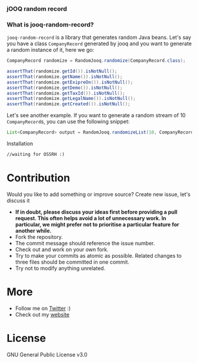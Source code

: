 
### jOOQ random record


### What is jooq-random-record?

`jooq-random-record` is a library that generates random Java beans. Let's say you have a class `CompanyRecord` generated by jooq and you want to generate a random instance of it, here we go:

```java
CompanyRecord randomize = RandomJooq.randomize(CompanyRecord.class);

assertThat(randomize.getId()).isNotNull();
assertThat(randomize.getName()).isNotNull();
assertThat(randomize.getExipreOn()).isNotNull();
assertThat(randomize.getDemo()).isNotNull();
assertThat(randomize.getTaxId()).isNotNull();
assertThat(randomize.getLegalName()).isNotNull();
assertThat(randomize.getCreated()).isNotNull();
```

Let's see another example. If you want to generate a random stream of 10 `CompanyRecord`s, you can use the following snippet:

```java
List<CompanyRecord> output = RandomJooq.randomizeList(10, CompanyRecord.class);
```

Installation
```xml
//waiting for OSSRH :)
```

# Contribution

Would you like to add something or improve source? Create new issue, let's discuss it 

- **If in doubt, please discuss your ideas first before providing a pull request. This often helps avoid a lot of unnecessary work. In particular, we might prefer not to prioritise a particular feature for another while.**
- Fork the repository.
- The commit message should reference the issue number.
- Check out and work on your own fork.
- Try to make your commits as atomic as possible. Related changes to three files should be committed in one commit.
- Try not to modify anything unrelated.


# More
- Follow me on [Twitter](https://twitter.com/jakub_pomykala) :)
- Check out my [website](https://jpomykala.github.io)

# License
GNU General Public License v3.0
